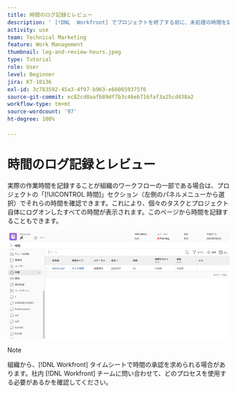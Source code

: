 ```yaml
---
title: 時間のログ記録とレビュー
description: ' [!DNL  Workfront] でプロジェクトを終了する前に、未処理の時間を記録し、記録された時間を確認します。'
activity: use
team: Technical Marketing
feature: Work Management
thumbnail: log-and-review-hours.jpeg
type: Tutorial
role: User
level: Beginner
jira: KT-10136
exl-id: 3c783592-45a3-4f97-b963-e660659375f6
source-git-commit: ec82cd0aafb89df7b3c46eb716faf3a25cd438a2
workflow-type: tm+mt
source-wordcount: '97'
ht-degree: 100%

---
```


# 時間のログ記録とレビュー

実際の作業時間を記録することが組織のワークフローの一部である場合は、プロジェクトの「[!UICONTROL 時間]」セクション（左側のパネルメニューから選択）でそれらの時間を確認できます。これにより、個々のタスクとプロジェクト自体にログオンしたすべての時間が表示されます。このページから時間を記録することもできます。

![時間エントリを示す時間ページ](assets/planner-fund-log-and-review-hours.png)

>[!NOTE]
>
>組織から、[!DNL Workfront] タイムシートで時間の承認を求められる場合があります。社内 [!DNL Workfront] チームに問い合わせて、どのプロセスを使用する必要があるかを確認してください。

<!---
learn more url
Log time
--->
